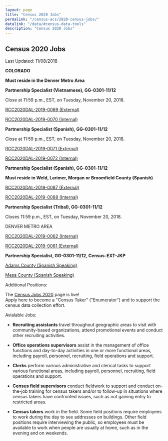```yaml
---
layout: page
title: "Census 2020 Jobs"
permalink: "/census-acs/2020-census-jobs/"
datalink: "/data/#census-data-tools"
description: "Census 2020 Jobs"
---
```


## Census 2020 Jobs

Last Updated: 11/08/2018

**COLORADO**

**Must reside in the Denver Metro Area**

**Partnership Specialist (Vietnamese), GG-0301-11/12**

Close at 11:59 p.m., EST, on Tuesday, November 20, 2018.

[RCC2020DAL-2019-0069 (External)](https://www.usajobs.gov/GetJob/ViewDetails/515968800)
 
[RCC2020DAL-2019-0070 (Internal)](https://www.usajobs.gov/GetJob/ViewDetails/515969000)

**Partnership Specialist (Spanish), GG-0301-11/12**

Close at 11:59 p.m., EST, on Tuesday, November 20, 2018.

[RCC2020DAL-2019-0071 (External)](https://www.usajobs.gov/GetJob/ViewDetails/515969100)
 
[RCC2020DAL-2019-0072 (Internal)](https://www.usajobs.gov/GetJob/ViewDetails/515969200)

**Partnership Specialist (Spanish), GG-0301-11/12**

**Must reside in Weld, Larimer, Morgan or Broomfield County (Spanish)**

[RCC2020DAL-2019-0087 (External)](https://www.usajobs.gov/GetJob/ViewDetails/515969400)
 
[RCC2020DAL-2019-0088 (Internal)](https://www.usajobs.gov/GetJob/ViewDetails/515969600)

**Partnership Specialist (Tribal), GG-0301-11/12**

Closes 11:59 p.m., EST, on Tuesday, November 20, 2018. 

DENVER METRO AREA
 
[RCC2020DAL-2019-0062 (Internal)](https://www.usajobs.gov/GetJob/ViewDetails/515992500)

[RCC2020DAL-2019-0061 (External)](https://www.usajobs.gov/GetJob/ViewDetails/515969800)


**Partnership Specialist, GG-0301-11/12, Census-EXT-JKP** 

[Adams County (Spanish Speaking)](https://www.usajobs.gov/GetJob/ViewDetails/513657000)

[Mesa County (Spanish Speaking)](https://www.usajobs.gov/GetJob/ViewDetails/513658500)

Additional Positions:

The [Census Jobs 2020](https://2020census.gov/jobs?eml=gd&utm_medium=email&utm_source=govdelivery) page is live!  
Apply here to become a "Census Taker" ("Enumerator") and to support the census data collection effort. 

Avialable Jobs:

* **Recruiting assistants** travel throughout geographic areas to visit with community-based organizations, attend promotional events and conduct other recruiting activities.

* **Office operations supervisors** assist in the management of office functions and day-to-day activities in one or more functional areas, including payroll, personnel, recruiting, field operations and support.

* **Clerks** perform various administrative and clerical tasks to support various functional areas, including payroll, personnel, recruiting, field operations and support.

* **Census field supervisors** conduct fieldwork to support and conduct on-the-job training for census takers and/or to follow-up in situations where census takers have confronted issues, such as not gaining entry to restricted areas.

* **Census takers** work in the field. Some field positions require employees to work during the day to see addresses on buildings. Other field positions require interviewing the public, so employees must be available to work when people are usually at home, such as in the evening and on weekends.

